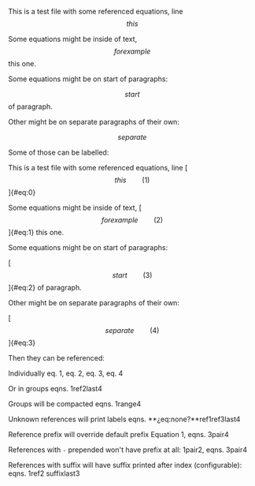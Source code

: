 This is a test file with some referenced equations, line $$ this $$

Some equations might be inside of text, $$ for example $$ this one.

Some equations might be on start of paragraphs:

$$ start $$ of paragraph.

Other might be on separate paragraphs of their own:

$$ separate $$

Some of those can be labelled:

This is a test file with some referenced equations, line
[$$ this \qquad(1)$$]{#eq:0}

Some equations might be inside of text,
[$$ for example \qquad(2)$$]{#eq:1} this one.

Some equations might be on start of paragraphs:

[$$ start \qquad(3)$$]{#eq:2} of paragraph.

Other might be on separate paragraphs of their own:

[$$ separate \qquad(4)$$]{#eq:3}

Then they can be referenced:

Individually eq. 1, eq. 2, eq. 3, eq. 4

Or in groups eqns. 1ref2last4

Groups will be compacted eqns. 1range4

Unknown references will print labels eqns. **¿eq:none?**ref1ref3last4

Reference prefix will override default prefix Equation 1, eqns. 3pair4

References with `-` prepended won't have prefix at all: 1pair2,
eqns. 3pair4

References with suffix will have suffix printed after index
(configurable): eqns. 1ref2 suffixlast3

